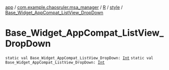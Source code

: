 [app](../../../index.md) / [com.example.chaosruler.msa_manager](../../index.md) / [R](../index.md) / [style](index.md) / [Base_Widget_AppCompat_ListView_DropDown](.)

# Base_Widget_AppCompat_ListView_DropDown

`static val Base_Widget_AppCompat_ListView_DropDown: `[`Int`](https://kotlinlang.org/api/latest/jvm/stdlib/kotlin/-int/index.html)
`static val Base_Widget_AppCompat_ListView_DropDown: `[`Int`](https://kotlinlang.org/api/latest/jvm/stdlib/kotlin/-int/index.html)